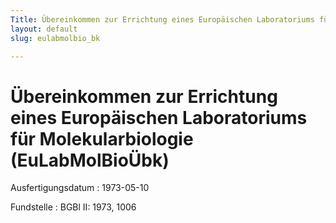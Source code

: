 ```yaml
---
Title: Übereinkommen zur Errichtung eines Europäischen Laboratoriums für Molekularbiologie
layout: default
slug: eulabmolbio_bk

---
```


# Übereinkommen zur Errichtung eines Europäischen Laboratoriums für Molekularbiologie (EuLabMolBioÜbk)

Ausfertigungsdatum
:   1973-05-10

Fundstelle
:   BGBl II: 1973, 1006

